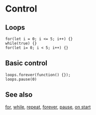 # Control

## Loops

```cards
for(let i = 0; i <= 5; i++) {}
while(true) {}
for(let i= 0; i < 5; i++) {}
```

## Basic control

```cards
loops.forever(function() {});
loops.pause(0)
```

## See also

[for](/blocks/loops/for), [while](/blocks/loops/while), [repeat](/blocks/loops/repeat), [forever](/reference/control/forever), [pause](/reference/control/pause), [on start](/blocks/on-start)